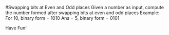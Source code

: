 #Swapping bits at Even and Odd places
Given a number as input, compute the number formed after swapping bits at even and odd places
Example:
For 10, binary form =  1010
Ans = 5, binary form = 0101	

Have Fun!

